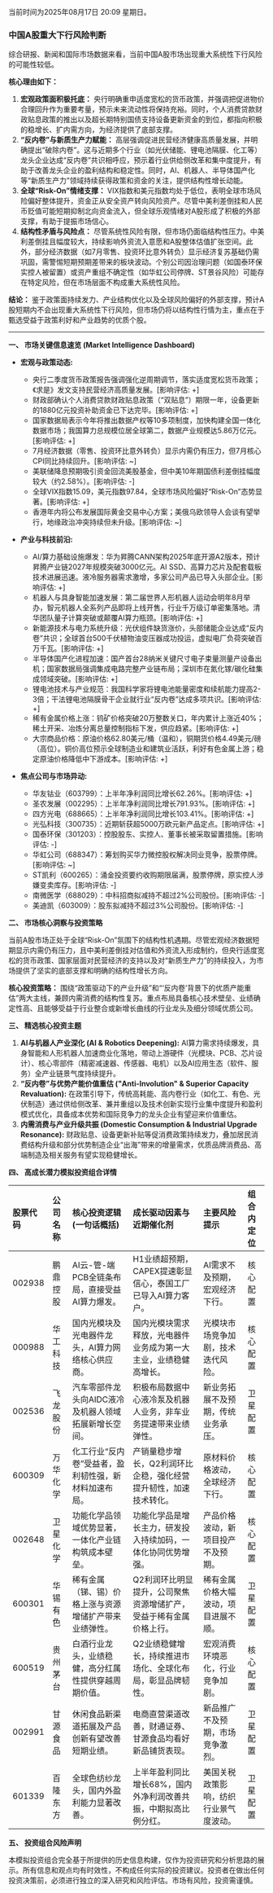 当前时间为2025年08月17日 20:09 星期日。

### 中国A股重大下行风险判断

综合研报、新闻和国际市场数据来看，当前中国A股市场出现重大系统性下行风险的可能性较低。

**核心理由如下：**

1.  **宏观政策面积极托底：** 央行明确重申适度宽松的货币政策，并强调把促进物价合理回升作为重要考量，预示未来流动性将保持充裕。同时，个人消费贷款财政贴息政策的推出以及超长期特别国债支持设备更新资金的到位，都指向积极的稳增长、扩内需方向，为经济提供了底部支撑。
2.  **“反内卷”与新质生产力赋能：** 高层强调促进民营经济健康高质量发展，并明确提出“破除内卷”。这与近期多个行业（如光伏储能、锂电池隔膜、化工等）龙头企业达成“反内卷”共识相呼应，预示着行业供给侧改革和集中度提升，有助于改善龙头企业的盈利结构和稳定性。同时，AI、机器人、半导体国产化等“新质生产力”领域持续获得政策和资金的关注，提供结构性增长动能。
3.  **全球“Risk-On”情绪支撑：** VIX指数和美元指数均处于低位，表明全球市场风险偏好整体提升，资金正从安全资产转向风险资产。尽管中美利差倒挂和人民币贬值可能短期抑制北向资金流入，但全球乐观情绪对A股形成了积极的外部支撑，有助于提振市场信心。
4.  **结构性矛盾与风险点：** 尽管系统性风险有限，但市场仍面临结构性压力。中美利差倒挂且幅度较大，持续影响外资流入意愿和A股整体估值扩张空间。此外，部分经济数据（如7月零售、投资环比意外转负）显示经济复苏基础仍需巩固，需警惕短期预期差带来的板块波动。个别公司因治理问题（如国泰环保实控人被留置）或资产重组不确定性（如华虹公司停牌、ST景谷风险）可能存在特定风险，但在市场层面不构成重大系统性风险。

**结论：** 鉴于政策面持续发力、产业结构优化以及全球风险偏好的外部支撑，预计A股短期内不会出现重大系统性下行风险，但市场仍将以结构性行情为主，重点在于甄选受益于政策利好和产业趋势的优质个股。

---

**一、 市场关键信息速览 (Market Intelligence Dashboard)**

*   **宏观与政策动态:**
    *   央行二季度货币政策报告强调强化逆周期调节，落实适度宽松货币政策；《求是》发文支持民营经济高质量发展。[影响评估: +]
    *   财政部确认个人消费贷款财政贴息政策（“双贴息”）期限一年，设备更新的1880亿元投资补助资金已下达完毕。[影响评估: +]
    *   国家数据局表示今年将推出数据产权等10多项制度，加快构建全国一体化数据市场；我国算力总规模位居全球第二，数据产业规模达5.86万亿元。[影响评估: +]
    *   7月经济数据（零售、投资环比意外转负）显示内需仍有压力，但7月核心CPI同比持续回升。[影响评估: ~]
    *   美联储降息预期吸引资金回流美股基金，但中美10年期国债利差倒挂幅度较大（约2.58%）。[影响评估: -]
    *   全球VIX指数15.09，美元指数97.84，全球市场风险偏好“Risk-On”态势显著。[影响评估: +]
    *   香港年内将公布发展国际黄金交易中心方案；美俄乌欧领导人会谈有望举行，地缘政治冲突持续但未升级。[影响评估: ~]

*   **产业与科技前沿:**
    *   AI/算力基础设施爆发：华为昇腾CANN架构2025年底开源A2版本，预计昇腾产业链2027年规模突破3000亿元。AI SSD、高算力芯片及配套载板技术进展迅速。液冷服务器需求激增，多家公司产品已导入头部企业。[影响评估: +]
    *   机器人与具身智能加速发展：第二届世界人形机器人运动会明年8月举办，智元机器人全系列产品即将上线开售，行业千万级订单密集落地。清华团队量子计算突破或颠覆AI算力瓶颈。[影响评估: +]
    *   新能源技术与电力系统升级：光伏组件缺货涨价，头部储能企业达成“反内卷”共识；全球首台500千伏植物油变压器成功投运，虚拟电厂负荷突破百万千瓦。[影响评估: +]
    *   半导体国产化进程加速：国产首台28纳米关键尺寸电子束量测量产设备出机；国家数据局强调集成电路完整产业链布局；深圳市在氮化镓/碳化硅集成领域突破。[影响评估: +]
    *   锂电池技术与产业规范：我国科学家将锂电池能量密度和续航能力提高2-3倍；干法锂电池隔膜骨干企业就行业“反内卷”达成多项共识。[影响评估: +]
    *   稀有金属价格上涨：钨矿价格突破20万整数关口，年内累计上涨近40%；稀土开采、冶炼分离总量控制指标下发，供应趋紧。[影响评估: +]
    *   大宗商品价格：原油价格62.80美元/桶（温和），铜期货价格4.49美元/磅（高位）。铜价高位预示全球制造业和建筑业活跃，利好有色金属上游；稳定原油价格降低中下游成本。[影响评估: +]

*   **焦点公司与市场异动:**
    *   华友钴业（603799）：上半年净利润同比增长62.26%。[影响评估: +]
    *   圣农发展（002295）：上半年净利润同比增长791.93%。[影响评估: +]
    *   四方光电（688665）：上半年净利润同比增长103.41%。[影响评估: +]
    *   光弘科技（300735）：近期斩获超5000万欧元新产品定点。[影响评估: +]
    *   国泰环保（301203）：控股股东、实控人、董事长被采取留置措施。[影响评估: -]
    *   华虹公司（688347）：筹划购买华力微控股权解决同业竞争，股票停牌。[影响评估: ~]
    *   ST凯利（600265）：涌金投资要约收购期限届满，股票停牌，原实控人涉嫌变卖库存。[影响评估: -]
    *   南微医学（688029）：中科招商拟减持不超过2%公司股份。[影响评估: -]
    *   美迪凯（603009）：股东拟减持不超过3%公司股份。[影响评估: -]

**二、 市场核心洞察与投资策略**

当前A股市场正处于全球“Risk-On”氛围下的结构性机遇期。尽管宏观经济数据短期显示内需仍有压力，且中美利差倒挂对估值和外资流入形成制约，但央行适度宽松的货币政策、国家层面对民营经济的支持以及对“新质生产力”的持续投入，为市场提供了坚实的底部支撑和明确的结构性增长方向。

**核心投资策略：** 围绕“政策驱动下的产业升级”和“‘反内卷’背景下的优质产能重估”两大主线，兼顾内需消费的结构性复苏。重点布局具备核心技术壁垒、业绩确定性高、且能够受益于行业整合或新增长曲线的行业龙头及细分领域优质公司。

**三、 精选核心投资主题**

1.  **AI与机器人产业深化 (AI & Robotics Deepening):** AI算力需求持续爆发，具身智能和人形机器人加速商业化落地，带动上游硬件（光模块、PCB、芯片设计）、核心零部件（精密减速器、传感器、电机）以及AI应用生态（软件、服务）全产业链景气度持续提升。
2.  **“反内卷”与优势产能价值重估 ("Anti-Involution" & Superior Capacity Revaluation):** 在政策引导下，传统高耗能、高内卷行业（如化工、有色、光伏制造）通过供给侧改革、兼并重组以及技术创新实现行业集中度提升和盈利模式优化，具备成本优势和国际竞争力的龙头企业有望迎来价值重估。
3.  **内需消费与产业升级共振 (Domestic Consumption & Industrial Upgrade Resonance):** 财政贴息、设备更新补贴等促消费政策持续发力，叠加居民消费结构升级和部分优势制造企业“出海”带来的增量需求，优质品牌消费品、高端制造及相关服务有望实现稳健增长。

**四、 高成长潜力模拟投资组合详情**

| 股票代码 | 公司名称 | 核心投资逻辑 (一句话概括) | 成长驱动因素与近期催化剂 | 主要风险提示 | 组合内定位 |
| :------- | :------- | :------------------------ | :------------------------- | :----------- | :--------- |
| 002938   | 鹏鼎控股 | AI云-管-端PCB全链条布局，直接受益AI算力爆发。 | H1业绩超预期，CAPEX提速彰显信心，泰国工厂已导入AI算力客户。 | AI需求不及预期，宏观经济下行。 | 核心配置 |
| 000988   | 华工科技 | 国内光模块及光电器件龙头，AI算力网络核心供应商。 | 国内光模块需求释放，光电器件业务成为第一大主业，业绩稳健高增长。 | 光模块市场竞争加剧，技术迭代风险。 | 核心配置 |
| 002536   | 飞龙股份 | 汽车零部件龙头向AIDC液冷及机器人领域拓展新增长空间。 | 积极布局数据中心液冷泵及机器人业务，非车业务提速带来业绩弹性。 | 新业务拓展不及预期，传统业务承压。 | 卫星配置 |
| 600309   | 万华化学 | 化工行业“反内卷”受益者，盈利韧性强，新材料加速布局。 | 产销量稳步增长，Q2利润环比企稳，强化经营提升韧性，加速技术转化。 | 原材料价格波动，全球经济下行。 | 核心配置 |
| 002648   | 卫星化学 | 功能化学品领域优势显著，一体化产业链构筑成本壁垒。 | 功能化学品是增长主力，研发投入持续加码，一体化协同优势增强。 | 产品价格波动，新项目投产不及预期。 | 核心配置 |
| 600301   | 华锡有色 | 稀有金属（锑、锡）价格上涨与资源增储扩产带来业绩弹性。 | Q2利润环比明显提升，公司聚焦资源增储扩产，受益于稀有金属价格上行。 | 稀有金属价格大幅波动，项目进展不顺。 | 卫星配置 |
| 600519   | 贵州茅台 | 白酒行业龙头，业绩稳健，高分红属性提供穿越周期价值。 | Q2业绩稳健增长，持续推进市场化、全球化布局，彰显品牌韧性。 | 宏观消费环境恶化，行业竞争加剧。 | 核心配置 |
| 002991   | 甘源食品 | 休闲食品新渠道拓展及产品创新有望改善短期业绩。 | 电商直营渠道改善，财通证券、甘源食品均看好新品铺货表现。 | 新品推广不及预期，市场竞争激烈。 | 卫星配置 |
| 601339   | 百隆东方 | 全球色纺纱龙头，国内外盈利能力显著改善。 | 上半年盈利同比增长68%，国内外净利润改善共振，中期拟高比例分红。 | 美国关税政策影响，纺织行业景气度波动。 | 卫星配置 |

**五、 投资组合风险声明**

本模拟投资组合完全基于所提供的历史信息构建，仅作为投资研究和分析思路的展示。所有信息和观点均有时效性，不构成任何实际的投资建议。投资者在做出任何投资决策前，必须进行独立的深入研究和风险评估。市场有风险，投资需谨慎。